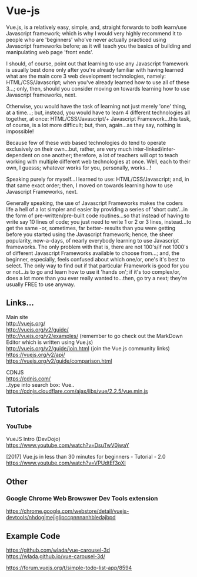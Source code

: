 # Vue-js

Vue.js, is a relatively easy, simple, and, straight forwards to both learn/use Javascript framework; which is why I would very highly recommend it to people who are 'beginners' who've never actually practiced using Javascript frameworks before; as it will teach you the basics of building and manipulating web page 'front ends'.

I should, of course, point out that learning to use any Javascript framework is usually best done only after you're already familiar with having learned what are the main core 3 web development technologies, namely: HTML/CSS/Javascript; when you've already learned how to use all of these 3...; only, then, should you consider moving on towards learning how to use Javascript frameworks, next.

Otherwise, you would have the task of learning not just merely 'one' thing, at a time...; but, instead, you would have to learn 4 different technologies all together, at once: HTML/CSS/Javascript/+ Javascript Framework...this task, of course, is a lot more difficult; but, then, again...as they say, nothing is impossible! 

Because few of these web based technologies do tend to operate exclusively on their own...but, rather, are very much inter-linked/inter-dependent on one another; therefore, a lot of teachers will opt to teach working with multiple different web technologies at once. Well, each to their own, I guesss; whatever works for you, personally, works...!

Speaking purely for myself...I learned to use: HTML/CSS/Javascript; and, in that same exact order; then, I moved on towards learning how to use Javascript Frameworks, next.

Generally speaking, the use of Javascript Frameworks makes the coders life a hell of a lot simpler and easier by providing a series of 'short cuts'...in the form of pre-written/pre-built code routines...so that instead of having to write say 10 lines of code; you just need to write 1 or 2 or 3 lines, instead...to get the same -or, sometimes, far better- results than you were getting before you started using the Javascript framework; hence, the sheer popularity, now-a-days, of nearly everybody learning to use Javascript frameworks. The only problem with that is, there are not 100's/if not 1000's of different Javascript Frameworks available to choose from...; and, the beginner, especially, feels confused about which one/or, one's it's best to select. The only way to find out if that particular Framework is good for you or not...is to go and learn how to use it 'hands on'; if it's too complex/or, does a lot more than you ever really wanted to...then, go try a next; they're usually FREE to use anyway.

## Links...

Main site  
http://vuejs.org/  
http://vuejs.org/v2/guide/  
http://vuejs.org/v2/examples/  (remember to go check out the MarkDown Editor which is written using Vue.js)    
http://vuejs.org/v2/guide/join.html  (join the Vue.js community links)  
https://vuejs.org/v2/api/  
https://vuejs.org/v2/guide/comparison.html  


CDNJS   
https://cdnjs.com/  
..type into search box: Vue..  
https://cdnjs.cloudflare.com/ajax/libs/vue/2.2.5/vue.min.js  

## Tutorials

### YouTube

VueJS Intro (DevDojo)  
https://www.youtube.com/watch?v=DsuTwV0jwaY  

[2017] Vue.js in less than 30 minutes for beginners - Tutorial - 2.0  
https://www.youtube.com/watch?v=VPUdtEf3oXI  

## Other

### Google Chrome Web Browswer Dev Tools extension

https://chrome.google.com/webstore/detail/vuejs-devtools/nhdogjmejiglipccpnnnanhbledajbpd  

## Example Code

https://github.com/wlada/vue-carousel-3d   
https://wlada.github.io/vue-carousel-3d/  

https://forum.vuejs.org/t/simple-todo-list-app/8594  
